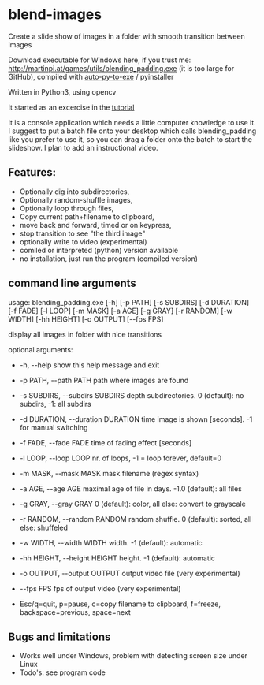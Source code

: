 # blend-images

Create a slide show of images in a folder with smooth transition between images

Download executable for Windows here, if you trust me: http://martinpi.at/games/utils/blending_padding.exe  (it is too large for GitHub),
compiled with [auto-py-to-exe](https://pypi.org/project/auto-py-to-exe/) / pyinstaller

Written in Python3, using opencv

It started as an excercise in the [tutorial](https://opencv-python-tutroals.readthedocs.io/en/latest/py_tutorials/py_core/py_image_arithmetics/py_image_arithmetics.html "Arithmetic Operations")

It is a console application which needs a little computer knowledge to use it. I suggest to put a batch file onto your desktop which calls blending_padding like you prefer to use it, so you can drag a folder onto the batch to start the slideshow. I plan to add an instructional video. 

## Features:

* Optionally dig into subdirectories, 
* Optionally random-shuffle images, 
* Optionally loop through files, 
* Copy current path+filename to clipboard, 
* move back and forward, timed or on keypress, 
* stop transition to see "the third image"
* optionally write to video (experimental)
* comiled or interpreted (python) version available 
* no installation, just run the program (compiled version)

## command line arguments

usage: blending_padding.exe [-h] [-p PATH] [-s SUBDIRS] [-d DURATION]
                            [-f FADE] [-l LOOP] [-m MASK] [-a AGE] [-g GRAY]
                            [-r RANDOM] [-w WIDTH] [-hh HEIGHT] [-o OUTPUT]
                            [--fps FPS]

display all images in folder with nice transitions

optional arguments:
*  -h, --help            show this help message and exit
*  -p PATH, --path PATH  path where images are found
*  -s SUBDIRS, --subdirs SUBDIRS
                        depth subdirectories. 0 (default): no subdirs, -1: all
                        subdirs
*  -d DURATION, --duration DURATION
                        time image is shown [seconds]. -1 for manual switching
*  -f FADE, --fade FADE  time of fading effect [seconds]
*  -l LOOP, --loop LOOP  nr. of loops, -1 = loop forever, default=0
*  -m MASK, --mask MASK  mask filename (regex syntax)
*  -a AGE, --age AGE     maximal age of file in days. -1.0 (default): all files
*  -g GRAY, --gray GRAY  0 (default): color, all else: convert to grayscale
*  -r RANDOM, --random RANDOM
                        random shuffle. 0 (default): sorted, all else:
                        shuffeled
*  -w WIDTH, --width WIDTH
                        width. -1 (default): automatic
*  -hh HEIGHT, --height HEIGHT
                        height. -1 (default): automatic
*  -o OUTPUT, --output OUTPUT
                        output video file (very experimental)
*  --fps FPS             fps of output video (very experimental)

* Esc/q=quit, p=pause, c=copy filename to clipboard, f=freeze,
backspace=previous, space=next
## Bugs and limitations
* Works well under Windows, problem with detecting screen size under Linux
* Todo's: see program code
